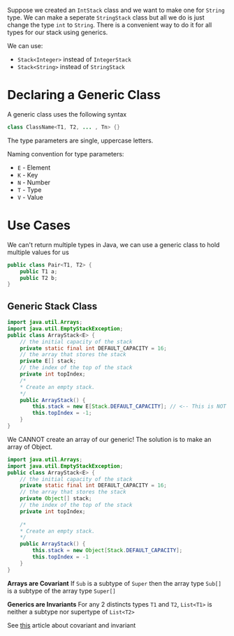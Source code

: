 Suppose we created an `IntStack` class and we want to make one for `String`  type. We can make a seperate `StringStack` class but all we do is just change the type `int` to `String`. There is a convenient way to do it for all types for our stack using generics.

We can use:
- `Stack<Integer>` instead of `IntegerStack`
- `Stack<String>` instead of `StringStack`

# Declaring a Generic Class
A generic class uses the following syntax
```java
class ClassName<T1, T2, ... , Tn> {}
```
The type parameters are single, uppercase letters. 

Naming convention for type parameters:
- `E` - Element
- `K` - Key
- `N` - Number
- `T` - Type
- `V` - Value

# Use Cases
We can't return multiple types in Java, we can use a generic class to hold multiple values for us
```java
public class Pair<T1, T2> {
	public T1 a;
	public T2 b;
}
```

## Generic Stack Class
```java
import java.util.Arrays;  
import java.util.EmptyStackException;  
public class ArrayStack<E> {  
	// the initial capacity of the stack  
	private static final int DEFAULT_CAPACITY = 16;  
	// the array that stores the stack  
	private E[] stack;  
	// the index of the top of the stack  
	private int topIndex;  
	/*
	* Create an empty stack.  
	*/  
	public ArrayStack() {  
		this.stack = new E[Stack.DEFAULT_CAPACITY]; // <-- This is NOT allowed
		this.topIndex = -1;
	}
}
```
We CANNOT create an array of our generic! The solution is to make an array of Object.

```java
import java.util.Arrays;  
import java.util.EmptyStackException;  
public class ArrayStack<E> {  
	// the initial capacity of the stack  
	private static final int DEFAULT_CAPACITY = 16;  
	// the array that stores the stack  
	private Object[] stack;  
	// the index of the top of the stack  
	private int topIndex;
	
	/*
	* Create an empty stack.  
	*/  
	public ArrayStack() {  
		this.stack = new Object[Stack.DEFAULT_CAPACITY];  
		this.topIndex = -1
	}
}
```

**Arrays are Covariant**
If `Sub` is a subtype of `Super` then the array type `Sub[]` is a subtype of the array type `Super[]`

**Generics are Invariants**
For any 2 distincts types `T1` and `T2`, `List<T1>` is neither a subtype nor supertype of `List<T2>`

See [this](https://www.javacodegeeks.com/2019/04/variance-java.html) article about covariant and invariant